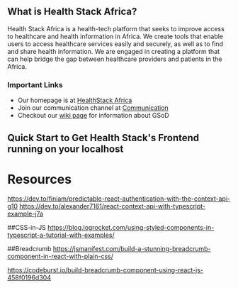 ## What is Health Stack Africa?
Health Stack Africa is a health-tech platform that seeks to improve access to healthcare and health information in Africa. We create tools that enable users to access healthcare services easily and securely, as well as to find and share health information. We are engaged in creating a platform that can help bridge the gap between healthcare providers and patients in the Africa.


### Important Links

- Our homepage is at [HealthStack Africa](www.healthstack.africa)
- Join our communication channel at [Communication](https://app.element.io/?pk_vid=3f157f5446ab587516795593456a7507#/room/#FrontEnd:matrix.org)
- Checkout our [wiki page](https://github.com/HealthStack01/Frontend/wiki) for information about GSoD


## Quick Start to Get Health Stack's Frontend running on your localhost


# Resources

https://dev.to/finiam/predictable-react-authentication-with-the-context-api-g10
https://dev.to/alexander7161/react-context-api-with-typescript-example-j7a

##CSS-in-JS
https://blog.logrocket.com/using-styled-components-in-typescript-a-tutorial-with-examples/

##Breadcrumb
https://jsmanifest.com/build-a-stunning-breadcrumb-component-in-react-with-plain-css/

https://codeburst.io/build-breadcrumb-component-using-react-js-458f0196d304

